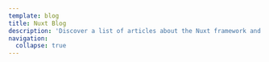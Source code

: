 ```yaml
---
template: blog
title: Nuxt Blog
description: 'Discover a list of articles about the Nuxt framework and its ecosystem.'
navigation:
  collapse: true
---
```


